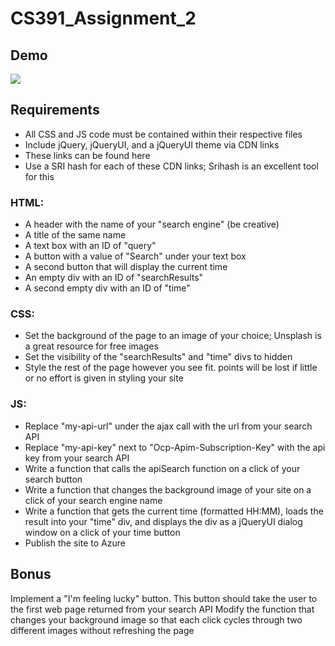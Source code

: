 # CS391_Assignment_2

## Demo
![](http://g.recordit.co/rgzuaKOWDF.gif)

## Requirements

- All CSS and JS code must be contained within their respective files
- Include jQuery, jQueryUI, and a jQueryUI theme via CDN links
- These links can be found here
- Use a SRI hash for each of these CDN links; Srihash is an excellent tool for this

### HTML:
- A header with the name of your "search engine" (be creative)
- A title of the same name
- A text box with an ID of "query"
- A button with a value of "Search" under your text box
- A second button that will display the current time
- An empty div with an ID of "searchResults"
- A second empty div with an ID of "time"
  
### CSS:
- Set the background of the page to an image of your choice; Unsplash is a great resource for free images
- Set the visibility of the "searchResults" and "time" divs to hidden
- Style the rest of the page however you see fit. points will be lost if little or no effort is given in styling your site

### JS:
- Replace "my-api-url" under the ajax call with the url from your search API
- Replace "my-api-key" next to "Ocp-Apim-Subscription-Key" with the api key from your search API
- Write a function that calls the apiSearch function on a click of your search button
- Write a function that changes the background image of your site on a click of your search engine name
- Write a function that gets the current time (formatted HH:MM), loads the result into your "time" div, and displays the div as a jQueryUI dialog window on a click of your time button
- Publish the site to Azure

## Bonus
Implement a "I'm feeling lucky" button. This button should take the user to the first web page returned from your search API
Modify the function that changes your background image so that each click cycles through two different images without refreshing the page
